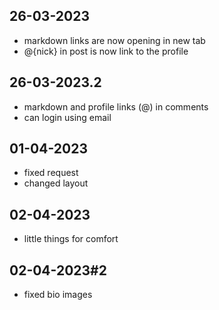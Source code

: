 ## 26-03-2023
- markdown links are now opening in new tab
- @{nick} in post is now link to the profile

## 26-03-2023.2
- markdown and profile links (@) in comments
- can login using email

## 01-04-2023
- fixed request
- changed layout

## 02-04-2023
- little things for comfort

## 02-04-2023#2
- fixed bio images
